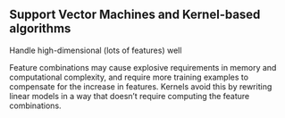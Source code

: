 ## Support Vector Machines and Kernel-based algorithms

Handle high-dimensional (lots of features) well

Feature combinations may cause explosive requirements in memory and computational complexity, and require more training examples to compensate for the increase in features.  Kernels avoid this by rewriting linear models in a way that doesn’t require computing the feature combinations.  
